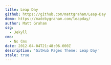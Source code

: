 ```yaml
---
title: Leap Day
github: https://github.com/mattgraham/Leap-Day
demo: https://madebygraham.com/leapday/
author: Matt Graham
ssg:
  - Jekyll
cms:
  - No Cms
date: 2012-04-04T21:48:06.000Z
description: 'GitHub Pages Theme: Leap Day'
stale: true
---
```

